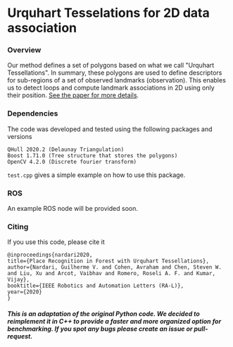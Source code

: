 # Urquhart Tesselations for 2D data association

### Overview

Our method defines a set of polygons based on what we call "Urquhart Tessellations".
In summary, these polygons are used to define descriptors for sub-regions of a set of observed landmarks (observation).
This enables us to detect loops and compute landmark associations in 2D using only their position. [See the paper for more details](https://arxiv.org/abs/2010.03026).

### Dependencies
The code was developed and tested using the following packages and versions
```
QHull 2020.2 (Delaunay Triangulation)
Boost 1.71.0 (Tree structure that stores the polygons)
OpenCV 4.2.0 (Discrete fourier transform)
```

`test.cpp` gives a simple example on how to use this package.

### ROS
An example ROS node will be provided soon.


### Citing
If you use this code, please cite it

```
@inproceedings{nardari2020,
title={Place Recognition in Forest with Urquhart Tessellations},
author={Nardari, Guilherme V. and Cohen, Avraham and Chen, Steven W.
and Liu, Xu and Arcot, Vaibhav and Romero, Roseli A. F. and Kumar, Vijay},
booktitle={IEEE Robotics and Automation Letters (RA-L)},
year={2020}
}
```

##### This is an adaptation of the original Python code. We decided to reimplement it in C++ to provide a faster and more organized option for benchmarking. If you spot any bugs please create an issue or pull-request.
